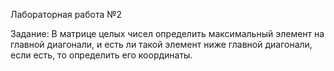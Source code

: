 Лабораторная работа №2

Задание: В матрице целых чисел определить максимальный элемент на главной диагонали, и есть ли такой элемент ниже главной диагонали, если есть, то определить его координаты.
